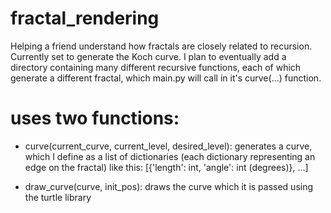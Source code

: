 # fractal_rendering
Helping a friend understand how fractals are closely related to recursion. Currently set to generate the Koch curve. I plan to eventually add a directory containing many different recursive functions, each of which generate a different fractal, which main.py will call in it's curve(...) function. 

# uses two functions:
- curve(current_curve, current_level, desired_level):
generates a curve, which I define as a list of dictionaries (each dictionary representing an edge on the fractal) like this:
[{'length': int, 'angle': int (degrees)}, ...]

- draw_curve(curve, init_pos):
draws the curve which it is passed using the turtle library
